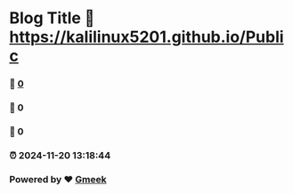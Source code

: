 # Blog Title :link: https://kalilinux5201.github.io/Public 
### :page_facing_up: [0](https://kalilinux5201.github.io/Public/tag.html) 
### :speech_balloon: 0 
### :hibiscus: 0 
### :alarm_clock: 2024-11-20 13:18:44 
### Powered by :heart: [Gmeek](https://github.com/Meekdai/Gmeek)
